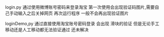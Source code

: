 login.py
通过使用微博账号密码来登录淘宝
第一次使用会出现验证码图片,需要自己手动输入之后关掉网页 再次运行程序 一般不会再出现验证图片


loginDemo,py
通过直接使用淘宝账号密码登录
会出现 滑块的验证  但是无论手工移动还是人工移动都无法验证通过 还未解决
